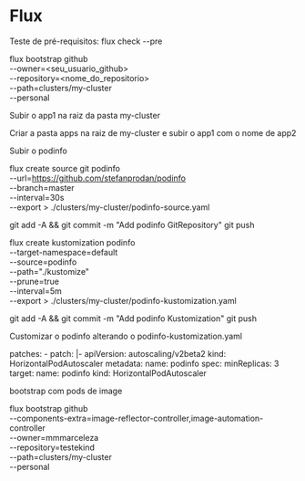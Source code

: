 # Flux

Teste de pré-requisitos: flux check --pre

flux bootstrap github \
  --owner=<seu_usuario_github> \
  --repository=<nome_do_repositorio> \
  --path=clusters/my-cluster \
  --personal

Subir o app1 na raiz da pasta my-cluster

Criar a pasta apps na raiz de my-cluster e subir o app1 com o nome de app2

Subir o podinfo

flux create source git podinfo \
  --url=https://github.com/stefanprodan/podinfo \
  --branch=master \
  --interval=30s \
  --export > ./clusters/my-cluster/podinfo-source.yaml
  
git add -A && git commit -m "Add podinfo GitRepository"
git push


flux create kustomization podinfo \
  --target-namespace=default \
  --source=podinfo \
  --path="./kustomize" \
  --prune=true \
  --interval=5m \
  --export > ./clusters/my-cluster/podinfo-kustomization.yaml
  
git add -A && git commit -m "Add podinfo Kustomization"
git push


Customizar o podinfo alterando o podinfo-kustomization.yaml

patches:
    - patch: |-
        apiVersion: autoscaling/v2beta2
        kind: HorizontalPodAutoscaler
        metadata:
          name: podinfo
        spec:
          minReplicas: 3             
      target:
        name: podinfo
        kind: HorizontalPodAutoscaler
        
        
bootstrap com pods de image        

flux bootstrap github \
  --components-extra=image-reflector-controller,image-automation-controller \
  --owner=mmmarceleza \
  --repository=testekind \
  --path=clusters/my-cluster \
  --personal
